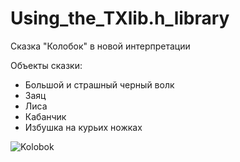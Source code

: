 # Using_the_TXlib.h_library
Сказка "Колобок" в новой интерпретации

Объекты сказки:
- Большой и страшный черный волк
- Заяц
- Лиса
- Кабанчик
- Избушка на курьих ножках

![Kolobok](https://user-images.githubusercontent.com/80486061/111128852-6f0a7400-8586-11eb-8a4d-2c8bcb332aa5.png)
